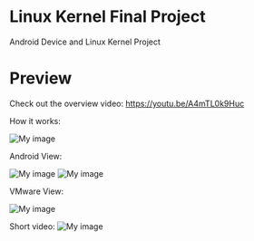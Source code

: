 # Linux Kernel Final Project 
Android Device and Linux Kernel Project

# Preview

Check out the overview video: https://youtu.be/A4mTL0k9Huc

How it works:

![My image](http://i65.tinypic.com/5njac9.png)

Android View:

![My image](http://i68.tinypic.com/1oanvl.png)
![My image](http://i64.tinypic.com/ixboeq.png)

VMware View:  

![My image](http://i64.tinypic.com/wa1zxz.png)   

Short video: 
![My image](https://media.giphy.com/media/UL3gUedUxW7uw/giphy.gif)   

   

